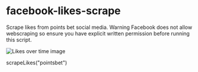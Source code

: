 # facebook-likes-scrape
Scrape likes from points bet social media.
Warning Facebook does not allow webscraping so ensure you have explicit written permission before running this script.


![Likes over time image](https://github.com/ted-marozzi/pointsbet-scrape/blob/master/pointsbet.png?raw=true)


scrapeLikes("pointsbet")